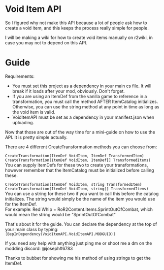 # Void Item API

So I figured why not make this API because a lot of people ask how to create a void item, and this keeps the process really simple for people.

I will be making a wiki for how to create void items manually on r2wiki, in case you may not to depend on this API.

# Guide

Requirements:
- You must set this project as a dependency in your main cs file. It will break if it loads after your mod, obviously. Don't forget.
- If you are using an ItemDef from the vanilla game to reference in a transformation, you must call the method AFTER ItemCatalog initializes. Otherwise, you can use the string method at any point in time as long as the void item is valid.
- VoidItemAPI must be set as a dependency in your manifest.json when uploading.

Now that those are out of the way time for a mini-guide on how to use the API. It is pretty simple actually.

There are 4 different CreateTransformation methods you can choose from:

`CreateTransformation(ItemDef VoidItem, ItemDef TransformedItem)` <br />
`CreateTransformation(ItemDef VoidItem, ItemDef[] TransformedItems)` <br />
You can supply ItemDefs for these two to create your transformations, however remember that the ItemCatalog must be initialized before calling these.

`CreateTransformation(ItemDef VoidItem, string TransformedItem)` <br />
`CreateTransformation(ItemDef VoidItem, string[] TransformedItems)` <br />
You can use a string for these two if you want to call this before the catalog initializes. The string would simply be the name of the item you would use for the ItemDef. <br />
For example: Red Whip = RoR2Content.Items.SprintOutOfCombat, which would mean the string would be "SprintOutOfCombat"

That's about it for the guide. You can declare the dependency at the top of your main class by typing: <br />
`[BepInDependency(VoidItemAPI.VoidItemAPI.MODGUID)]`

If you need any help with anything just ping me or shoot me a dm on the modding discord: @joseph#6783

Thanks to bubbet for showing me his method of using strings to get the ItemDef.
